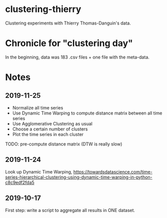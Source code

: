 # clustering-thierry
Clustering experiments with Thierry Thomas-Danguin's data. 

# Chronicle for "clustering day"
In the beginning, data was 183 .csv files + one file with the meta-data.

# Notes

## 2019-11-25
- Normalize all time series
- Use Dynamic Time Warping to compute distance matrix between all time series
- Use Agglomerative Clustering as usual
- Choose a certain number of clusters
- Plot the time series in each cluster

TODO: pre-compute distance matrix (DTW is really slow)

## 2019-11-24
Look up Dynamic Time Warping, https://towardsdatascience.com/time-series-hierarchical-clustering-using-dynamic-time-warping-in-python-c8c9edf2fda5

## 2019-10-17
First step: write a script to aggregate all results in ONE dataset.

